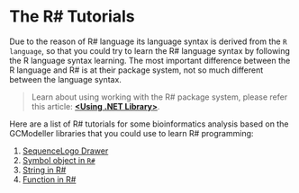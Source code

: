 # The R# Tutorials

Due to the reason of R# language its language syntax is derived from the ``R language``, so that you could try to learn the R# language syntax by following the R language syntax learning. The most important difference between the R language and R# is at their package system, not so much different between the language syntax.

> Learn about using working with the R# package system, please refer this article: [**&lt;Using .NET Library>**](../R-system/dotnet_imports.md).

Here are a list of R# tutorials for some bioinformatics analysis based on the GCModeller libraries that you could use to learn R# programming:

1. [SequenceLogo Drawer](01.sequence_logo)
2. [Symbol object in ``R#``](02.R_symbol)
3. [String in R#](03.string)
4. [Function in R#](04.function)